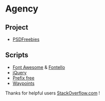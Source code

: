 # Agency
## Project
* [PSDFreebies](https://psdfreebies.com/)

## Scripts
* [Font Awesome](http://fontawesome.io/) & [Fontello](http://fontello.com/)
* [jQuery](https://jquery.com/)
* [Prefix free](https://leaverou.github.io/prefixfree/)
* [Waypoints](https://github.com/imakewebthings/waypoints)

Thanks for helpful users [StackOverflow.com](http://stackoverflow.com/) !
